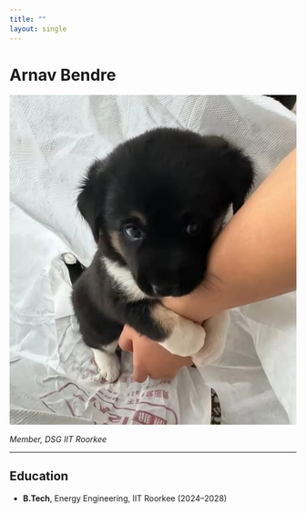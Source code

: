 ```yaml
---
title: ""
layout: single
---
```




# Arnav Bendre

![Arnav Bendre](../../assets/images/members/y25/arnavbendre.png)


*Member, DSG IIT Roorkee*

---

## Education  
- **B.Tech**, Energy Engineering, IIT Roorkee (2024–2028)  

